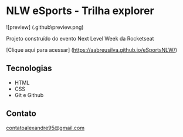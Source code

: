 # NLW eSports - Trilha explorer

![preview] (.github\preview.png)

Projeto construído do evento Next Level Week da Rocketseat

[Clique aqui para acessar] (https://aabreusilva.github.io/eSportsNLW/)

## Tecnologias

- HTML
- CSS
- Git e Github

## Contato

contatoalexandre95@gmail.com

